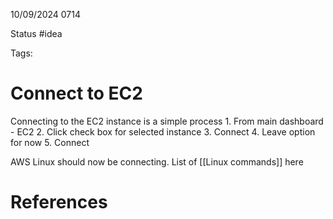 10/09/2024 0714

Status #idea

Tags:

# Connect to EC2

Connecting to the EC2 instance is a simple process
	1. From main dashboard - EC2
	2. Click check box for selected instance
	3. Connect
	4. Leave option for now
	5. Connect

AWS Linux should now be connecting. 
List of [[Linux commands]] here
# References
